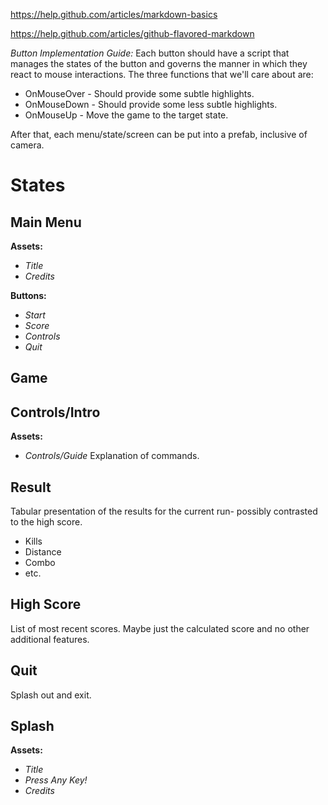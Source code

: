 https://help.github.com/articles/markdown-basics

https://help.github.com/articles/github-flavored-markdown

*Button Implementation Guide:*
    Each button should have a script that manages the states of the button and governs the manner in which they react to mouse interactions. The three functions that we'll care about are:
    
*  OnMouseOver - Should provide some subtle highlights.
*  OnMouseDown - Should provide some less subtle highlights.
*  OnMouseUp   - Move the game to the target state.


After that, each menu/state/screen can be put into a prefab, inclusive of camera.


States
======

Main Menu
---------
**Assets:**
* *Title*
* *Credits*

**Buttons:**
* *Start*
* *Score*
* *Controls*
* *Quit*

Game
----

Controls/Intro
--------------
**Assets:**
* *Controls/Guide* Explanation of commands.



Result
------
Tabular presentation of the results for the current run- possibly contrasted to the high score.
* Kills
* Distance
* Combo
* etc.

High Score
----------
List of most recent scores. Maybe just the calculated score and no other additional features.

Quit
----
Splash out and exit.

Splash
------
**Assets:**
* *Title*
* *Press Any Key!*
* *Credits*
